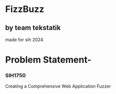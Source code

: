 # FizzBuzz 
## by team tekstatik

made for sih 2024

# Problem Statement-
### SIH1750
Creating a Comprehensive Web Application Fuzzer